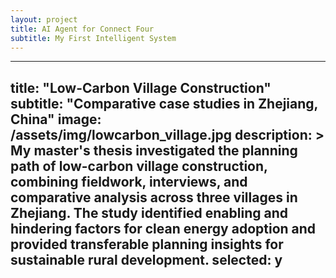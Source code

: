 ```yaml
---
layout: project
title: AI Agent for Connect Four
subtitle: My First Intelligent System
---
```


---
title: "Low-Carbon Village Construction"
subtitle: "Comparative case studies in Zhejiang, China"
image: /assets/img/lowcarbon_village.jpg
description: >
  My master's thesis investigated the planning path of low-carbon village construction,
  combining fieldwork, interviews, and comparative analysis across three villages in Zhejiang.
  The study identified enabling and hindering factors for clean energy adoption and provided
  transferable planning insights for sustainable rural development.
selected: y
---
